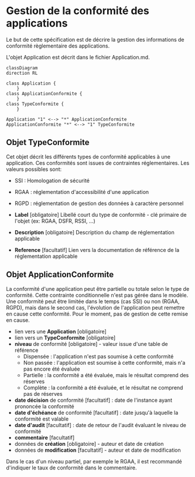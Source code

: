 
# Gestion de la conformité des applications

Le but de cette spécification est de décrire la gestion des informations de conformité règlementaire des applications.

L'objet Application est décrit dans le fichier Application.md.

```mermaid
classDiagram
direction RL

class Application {
	}
class ApplicationConformite {
	}
class TypeConformite {
	}
	
Application "1" <--> "*" ApplicationConformite
ApplicationConformite "*" <--> "1" TypeConformite
```
## Objet TypeConformite

Cet objet décrit les différents types de conformité applicables à une application. Ces conformités sont issues de contraintes réglementaires. Les valeurs possibles sont:
- SSI : Homologation de sécurité
- RGAA : réglementation d'accessibilité d'une application
- RGPD : réglementation de gestion des données à caractère personnel

- **Label** [obligatoire] Libellé court du type de conformité - clé primaire de l'objet (ex: RGAA, DSFR, RSSI, ...)
- **Description** [obligatoire] Description du champ de réglementation applicable
- **Reference** [facultatif] Lien vers la documentation de référence de la réglementation applicable

## Objet ApplicationConformite

La conformité d'une application peut être partielle ou totale selon le type de conformité. Cette contrainte conditionnelle n'est pas gérée dans le modèle.
Une conformité peut être limitée dans le temps (cas SSI) ou non (RGAA, RGPD), mais dans le second cas, l'évolution de l'application peut remettre en cause cette conformité. Pour le moment, pas de gestion de cette remise en cause.

- lien vers une **Application** [obligatoire]
- lien vers un **TypeConformite** [obligatoire]
- **niveau** de conformité [obligatoire] - valeur issue d'une table de référence
	- Dispensée : l'application n'est pas soumise à cette conformité
	- Non passée : l'application est soumise à cette conformité, mais n'a pas encore été évaluée
	- Partielle : la conformité a été évaluée, mais le résultat comprend des réserves
	- Complète : la conformité a été évaluée, et le résultat ne comprend pas de réserves
- **date décision** de conformité [facultatif] : date de l'instance ayant prononcée la conformité
- **date d'échéance** de conformité [facultatif] : date jusqu'à laquelle la conformité est valable
- **date d'audit** [facultatif] : date de retour de l'audit évaluant le niveau de conformité
- **commentaire** [facultatif]
- données de **création** [obligatoire] - auteur et date de création
- données de **modification** [facultatif] - auteur et date de modification

Dans le cas d'un niveau partiel, par exemple le RGAA, il est recommandé d'indiquer le taux de conformité dans le commentaire.
